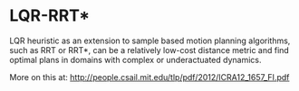 # LQR-RRT*
LQR heuristic as an extension to sample based motion planning algorithms, such as RRT or  RRT*, can be a relatively low-cost distance metric and find optimal plans in domains with complex or underactuated dynamics.

More on this at: http://people.csail.mit.edu/tlp/pdf/2012/ICRA12_1657_FI.pdf
